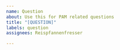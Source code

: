 ```yaml
---
name: Question
about: Use this for PAM related questions
title: "[QUESTION]"
labels: question
assignees: Reispfannenfresser

---
```




